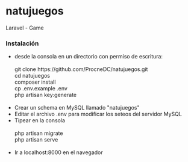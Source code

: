 # natujuegos
Laravel - Game

<h3>Instalación</h3> 

<ul>
<li>desde la consola en un directorio con permiso de escritura: <br><br>
		git clone https://github.com/ProcneDC/natujuegos.git<br>
		cd natujuegos <br>
		composer install <br>
		cp .env.example .env <br>
		php artisan key:generate <br><br>
</li>

<li>Crear un schema en MySQL llamado "natujuegos"</li>

<li>Editar el archivo .env para modificar los seteos del servidor MySQL</li>

<li>Tipear en la consola<br><br>
	php artisan migrate <br>
	php artisan serve <br><br>
</li>

<li> Ir a localhost:8000 en el navegador
</li>
</ul>